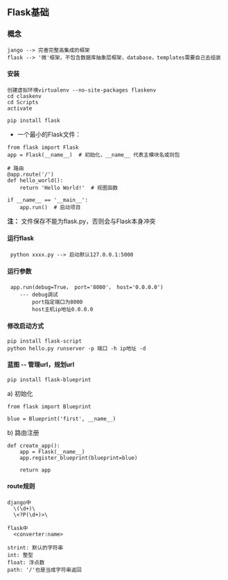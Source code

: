 ## Flask基础

### 概念
    jango --> 完善完整高集成的框架
    flask --> '微'框架，不包含数据库抽象层框架，database，templates需要自己去组装

#### 安装
    创建虚拟环境virtualenv --no-site-packages flaskenv
    cd claskenv
    cd Scripts
    activate

    pip install flask

- 一个最小的Flask文件：
```
from flask import Flask
app = Flask(__name__)  # 初始化，__name__ 代表主模块名或则包

# 路由
@app.route('/')
def hello_world():
    return 'Hello World!'  # 视图函数

if __name__ == '__main__':
    app.run()  # 启动项目
```
**注：** 文件保存不能为flask.py，否则会与Flask本身冲突

#### 运行flask
     python xxxx.py --> 启动默认127.0.0.1:5000

#### 运行参数
     app.run(debug=True， port='8000'， host='0.0.0.0') 
        --- debug调试
            port指定端口为8000
            host主机ip地址0.0.0.0

#### 修改启动方式
    pip install flask-script
    python hello.py runserver -p 端口 -h ip地址 -d
    
#### 蓝图 -- 管理url，规划url
    pip install flask-blueprint
    
   a) 初始化
```
from flask import Blueprint

blue = Blueprint('first', __name__)
```
   b) 路由注册
```
def create_app():
    app = Flask(__name__)
    app.register_blueprint(blueprint=blue)

    return app
```

#### route规则
    django中
      \(\d+)\
      \<?P(\d+)>\

    flask中
      <converter:name>

    strint: 默认的字符串
    int: 整型
    float: 浮点数
    path: '/'也是当成字符串返回
